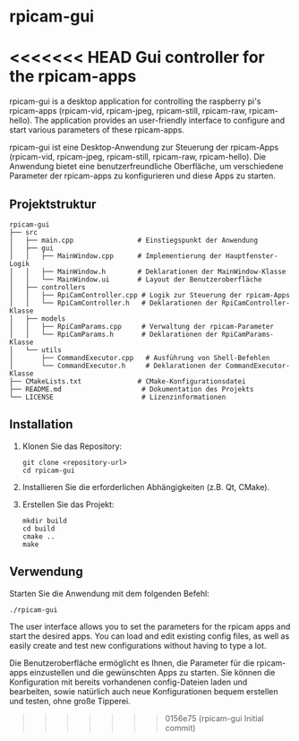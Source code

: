 # rpicam-gui
<<<<<<< HEAD
Gui controller for the rpicam-apps
=======

rpicam-gui is a desktop application for controlling the raspberry pi's rpicam-apps (rpicam-vid, rpicam-jpeg, rpicam-still, rpicam-raw, rpicam-hello). The application provides an user-friendly interface to configure and start various parameters of these rpicam-apps.

rpicam-gui ist eine Desktop-Anwendung zur Steuerung der rpicam-Apps (rpicam-vid, rpicam-jpeg, rpicam-still, rpicam-raw, rpicam-hello). Die Anwendung bietet eine benutzerfreundliche Oberfläche, um verschiedene Parameter der rpicam-apps zu konfigurieren und diese Apps zu starten.

## Projektstruktur

```
rpicam-gui
├── src
│   ├── main.cpp                # Einstiegspunkt der Anwendung
│   ├── gui
│   │   ├── MainWindow.cpp      # Implementierung der Hauptfenster-Logik
│   │   ├── MainWindow.h        # Deklarationen der MainWindow-Klasse
│   │   └── MainWindow.ui       # Layout der Benutzeroberfläche
│   ├── controllers
│   │   ├── RpiCamController.cpp # Logik zur Steuerung der rpicam-Apps
│   │   └── RpiCamController.h   # Deklarationen der RpiCamController-Klasse
│   ├── models
│   │   ├── RpiCamParams.cpp     # Verwaltung der rpicam-Parameter
│   │   └── RpiCamParams.h       # Deklarationen der RpiCamParams-Klasse
│   └── utils
│       ├── CommandExecutor.cpp   # Ausführung von Shell-Befehlen
│       └── CommandExecutor.h     # Deklarationen der CommandExecutor-Klasse
├── CMakeLists.txt              # CMake-Konfigurationsdatei
├── README.md                    # Dokumentation des Projekts
└── LICENSE                      # Lizenzinformationen
```

## Installation

1. Klonen Sie das Repository:
   ```
   git clone <repository-url>
   cd rpicam-gui
   ```

2. Installieren Sie die erforderlichen Abhängigkeiten (z.B. Qt, CMake).

3. Erstellen Sie das Projekt:
   ```
   mkdir build
   cd build
   cmake ..
   make
   ```

## Verwendung

Starten Sie die Anwendung mit dem folgenden Befehl:
```
./rpicam-gui
```
The user interface allows you to set the parameters for the rpicam apps and start the desired apps. You can load and edit existing config files, as well as easily create and test new configurations without having to type a lot.

Die Benutzeroberfläche ermöglicht es Ihnen, die Parameter für die rpicam-apps einzustellen und die gewünschten Apps zu starten. Sie können die Konfiguration mit bereits vorhandenen config-Dateien laden und bearbeiten, sowie natürlich auch neue Konfigurationen bequem erstellen und testen, ohne große Tipperei.
>>>>>>> 0156e75 (rpicam-gui Initial commit)
